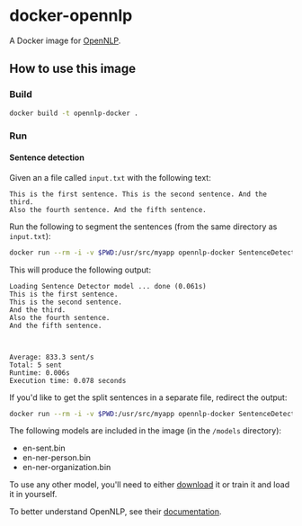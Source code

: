 # docker-opennlp

A Docker image for [OpenNLP](https://opennlp.apache.org/).

## How to use this image

### Build

```sh
docker build -t opennlp-docker .
```

### Run

#### Sentence detection

Given an a file called `input.txt` with the following text:

```
This is the first sentence. This is the second sentence. And the third.
Also the fourth sentence. And the fifth sentence.
```

Run the following to segment the sentences (from the same directory as `input.txt`):

```sh
docker run --rm -i -v $PWD:/usr/src/myapp opennlp-docker SentenceDetector /models/en-sent.bin < input.txt
```

This will produce the following output:

```
Loading Sentence Detector model ... done (0.061s)
This is the first sentence.
This is the second sentence.
And the third.
Also the fourth sentence.
And the fifth sentence.



Average: 833.3 sent/s 
Total: 5 sent
Runtime: 0.006s
Execution time: 0.078 seconds
```

If you'd like to get the split sentences in a separate file, redirect the output:

```sh
docker run --rm -i -v $PWD:/usr/src/myapp opennlp-docker SentenceDetector /models/en-sent.bin < input.txt > output.txt
```

The following models are included in the image (in the `/models` directory):

- en-sent.bin
- en-ner-person.bin
- en-ner-organization.bin

To use any other model, you'll need to either [download](http://opennlp.sourceforge.net/models-1.5/) it or train it and load it in yourself.

To better understand OpenNLP, see their [documentation](https://opennlp.apache.org/docs/1.9.0/manual/opennlp.html).